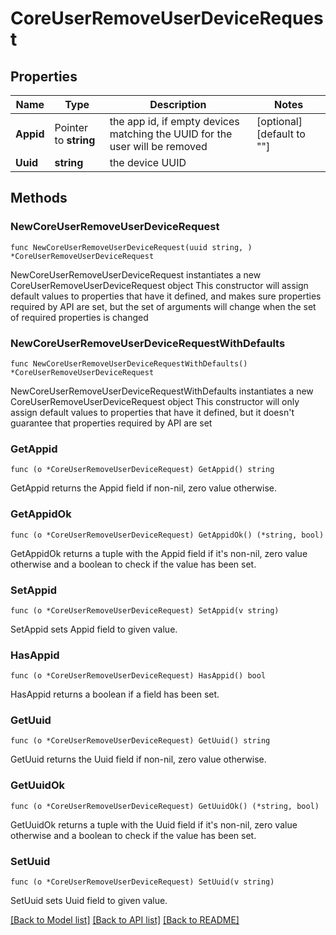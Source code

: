 # CoreUserRemoveUserDeviceRequest

## Properties

Name | Type | Description | Notes
------------ | ------------- | ------------- | -------------
**Appid** | Pointer to **string** | the app id, if empty devices matching the UUID for the user will be removed | [optional] [default to ""]
**Uuid** | **string** | the device UUID | 

## Methods

### NewCoreUserRemoveUserDeviceRequest

`func NewCoreUserRemoveUserDeviceRequest(uuid string, ) *CoreUserRemoveUserDeviceRequest`

NewCoreUserRemoveUserDeviceRequest instantiates a new CoreUserRemoveUserDeviceRequest object
This constructor will assign default values to properties that have it defined,
and makes sure properties required by API are set, but the set of arguments
will change when the set of required properties is changed

### NewCoreUserRemoveUserDeviceRequestWithDefaults

`func NewCoreUserRemoveUserDeviceRequestWithDefaults() *CoreUserRemoveUserDeviceRequest`

NewCoreUserRemoveUserDeviceRequestWithDefaults instantiates a new CoreUserRemoveUserDeviceRequest object
This constructor will only assign default values to properties that have it defined,
but it doesn't guarantee that properties required by API are set

### GetAppid

`func (o *CoreUserRemoveUserDeviceRequest) GetAppid() string`

GetAppid returns the Appid field if non-nil, zero value otherwise.

### GetAppidOk

`func (o *CoreUserRemoveUserDeviceRequest) GetAppidOk() (*string, bool)`

GetAppidOk returns a tuple with the Appid field if it's non-nil, zero value otherwise
and a boolean to check if the value has been set.

### SetAppid

`func (o *CoreUserRemoveUserDeviceRequest) SetAppid(v string)`

SetAppid sets Appid field to given value.

### HasAppid

`func (o *CoreUserRemoveUserDeviceRequest) HasAppid() bool`

HasAppid returns a boolean if a field has been set.

### GetUuid

`func (o *CoreUserRemoveUserDeviceRequest) GetUuid() string`

GetUuid returns the Uuid field if non-nil, zero value otherwise.

### GetUuidOk

`func (o *CoreUserRemoveUserDeviceRequest) GetUuidOk() (*string, bool)`

GetUuidOk returns a tuple with the Uuid field if it's non-nil, zero value otherwise
and a boolean to check if the value has been set.

### SetUuid

`func (o *CoreUserRemoveUserDeviceRequest) SetUuid(v string)`

SetUuid sets Uuid field to given value.



[[Back to Model list]](../README.md#documentation-for-models) [[Back to API list]](../README.md#documentation-for-api-endpoints) [[Back to README]](../README.md)



